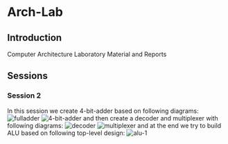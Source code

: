 # Arch-Lab
## Introduction
Computer Architecture Laboratory Material and Reports
## Sessions
### Session 2
In this session we create 4-bit-adder based on following diagrams:
![fulladder](http://www.googledrive.com/host/0B33KzMHyLoH2eVNHWFJZdmthOVk/fulladder.bmp)
![4-bit-adder](http://www.googledrive.com/host/0B33KzMHyLoH2eVNHWFJZdmthOVk/4-bit-adder.bmp)
and then create a decoder and multiplexer with following diagrams:
![decoder](http://www.googledrive.com/host/0B33KzMHyLoH2eVNHWFJZdmthOVk/decoder.bmp)
![multiplexer](http://www.googledrive.com/host/0B33KzMHyLoH2eVNHWFJZdmthOVk/multiplexer.bmp)
and at the end we try to build ALU based on following top-level design:
![alu-1](http://www.googledrive.com/host/0B33KzMHyLoH2eVNHWFJZdmthOVk/alu-1.bmp)
